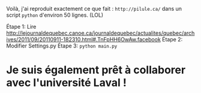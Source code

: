 Voilà, j'ai reproduit exactement ce que fait : `http://pilule.ca/` dans un script `python` d'environ 50 lignes.
(LOL)

Étape 1: Lire http://lejournaldequebec.canoe.ca/journaldequebec/actualites/quebec/archives/2011/09/20110911-182310.html#.TnFpHH6OwAw.facebook
Étape 2: Modifier Settings.py
Étape 3: `python main.py`

# Je suis également prêt à collaborer avec l'université Laval !
